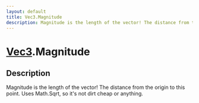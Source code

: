 ```yaml
---
layout: default
title: Vec3.Magnitude
description: Magnitude is the length of the vector! The distance from the origin to this point. Uses Math.Sqrt, so it's not dirt cheap or anything.
---
```

# [Vec3]({{site.url}}/Pages/Reference/Vec3.html).Magnitude

## Description
Magnitude is the length of the vector! The distance from
the origin to this point. Uses Math.Sqrt, so it's not dirt cheap
or anything.

